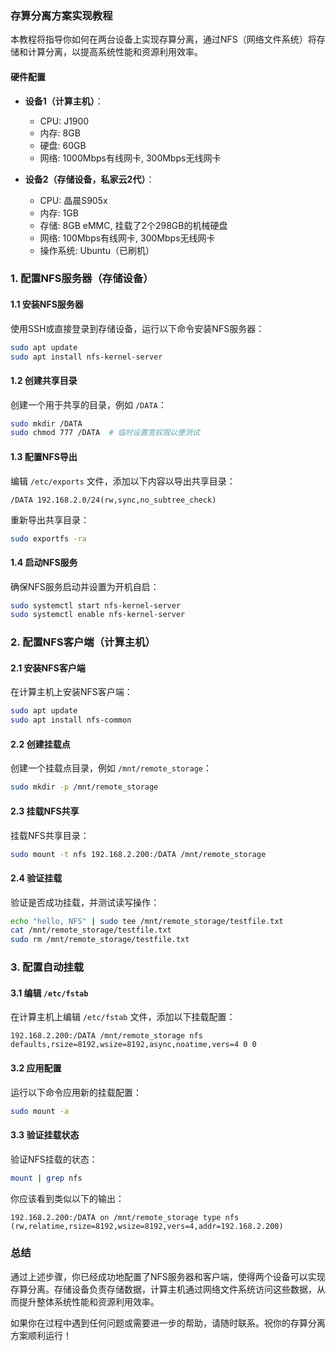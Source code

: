 ### 存算分离方案实现教程

本教程将指导你如何在两台设备上实现存算分离，通过NFS（网络文件系统）将存储和计算分离，以提高系统性能和资源利用效率。

#### 硬件配置

- **设备1（计算主机）**：
  - CPU: J1900
  - 内存: 8GB
  - 硬盘: 60GB
  - 网络: 1000Mbps有线网卡, 300Mbps无线网卡

- **设备2（存储设备，私家云2代）**：
  - CPU: 晶晨S905x
  - 内存: 1GB
  - 存储: 8GB eMMC, 挂载了2个298GB的机械硬盘
  - 网络: 100Mbps有线网卡, 300Mbps无线网卡
  - 操作系统: Ubuntu（已刷机）

### 1. 配置NFS服务器（存储设备）

#### 1.1 安装NFS服务器

使用SSH或直接登录到存储设备，运行以下命令安装NFS服务器：

```bash
sudo apt update
sudo apt install nfs-kernel-server
```

#### 1.2 创建共享目录

创建一个用于共享的目录，例如 `/DATA`：

```bash
sudo mkdir /DATA
sudo chmod 777 /DATA  # 临时设置宽权限以便测试
```

#### 1.3 配置NFS导出

编辑 `/etc/exports` 文件，添加以下内容以导出共享目录：

```plaintext
/DATA 192.168.2.0/24(rw,sync,no_subtree_check)
```

重新导出共享目录：

```bash
sudo exportfs -ra
```

#### 1.4 启动NFS服务

确保NFS服务启动并设置为开机自启：

```bash
sudo systemctl start nfs-kernel-server
sudo systemctl enable nfs-kernel-server
```

### 2. 配置NFS客户端（计算主机）

#### 2.1 安装NFS客户端

在计算主机上安装NFS客户端：

```bash
sudo apt update
sudo apt install nfs-common
```

#### 2.2 创建挂载点

创建一个挂载点目录，例如 `/mnt/remote_storage`：

```bash
sudo mkdir -p /mnt/remote_storage
```

#### 2.3 挂载NFS共享

挂载NFS共享目录：

```bash
sudo mount -t nfs 192.168.2.200:/DATA /mnt/remote_storage
```

#### 2.4 验证挂载

验证是否成功挂载，并测试读写操作：

```bash
echo "hello, NFS" | sudo tee /mnt/remote_storage/testfile.txt
cat /mnt/remote_storage/testfile.txt
sudo rm /mnt/remote_storage/testfile.txt
```

### 3. 配置自动挂载

#### 3.1 编辑 `/etc/fstab`

在计算主机上编辑 `/etc/fstab` 文件，添加以下挂载配置：

```plaintext
192.168.2.200:/DATA /mnt/remote_storage nfs defaults,rsize=8192,wsize=8192,async,noatime,vers=4 0 0
```

#### 3.2 应用配置

运行以下命令应用新的挂载配置：

```bash
sudo mount -a
```

#### 3.3 验证挂载状态

验证NFS挂载的状态：

```bash
mount | grep nfs
```

你应该看到类似以下的输出：

```plaintext
192.168.2.200:/DATA on /mnt/remote_storage type nfs (rw,relatime,rsize=8192,wsize=8192,vers=4,addr=192.168.2.200)
```

### 总结

通过上述步骤，你已经成功地配置了NFS服务器和客户端，使得两个设备可以实现存算分离。存储设备负责存储数据，计算主机通过网络文件系统访问这些数据，从而提升整体系统性能和资源利用效率。

如果你在过程中遇到任何问题或需要进一步的帮助，请随时联系。祝你的存算分离方案顺利运行！
